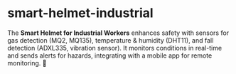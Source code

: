 # smart-helmet-industrial
The **Smart Helmet for Industrial Workers** enhances safety with sensors for gas detection (MQ2, MQ135), temperature &amp; humidity (DHT11), and fall detection (ADXL335, vibration sensor). It monitors conditions in real-time and sends alerts for hazards, integrating with a mobile app for remote monitoring. 🚀

